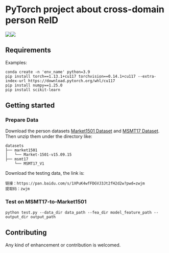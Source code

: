 # PyTorch project about cross-domain person ReID
![](https://img.shields.io/badge/python->=v3.7-blue)![](https://img.shields.io/badge/pytorch->=v1.6-red)

## Requirements
Examples:
```
conda create -n 'env_name' python=3.9
pip install torch==1.13.1+cu117 torchvision==0.14.1+cu117 --extra-index-url https://download.pytorch.org/whl/cu117
pip install numpy==1.25.0
pip install scikit-learn
```

## Getting started
### Prepare Data
Download the person datasets [Market1501 Dataset](http://www.liangzheng.org/Project/project_reid.html) and [MSMT17 Dataset](https://arxiv.org/abs/1711.08565).
Then unzip them under the directory like:
```
datasets
├── market1501
│   └── Market-1501-v15.09.15
├── msmt17
    └── MSMT17_V1
```
Download the testing data, the link is:
```
链接：https://pan.baidu.com/s/1XPuK4wfFDGVJ3Jt2fH2d2w?pwd=zwjm 
提取码：zwjm 
```

### Test on MSMT17-to-Market1501
```
python test.py --data_dir data_path --fea_dir model_feature_path --output_dir output_path
```

## Contributing
Any kind of enhancement or contribution is welcomed.

